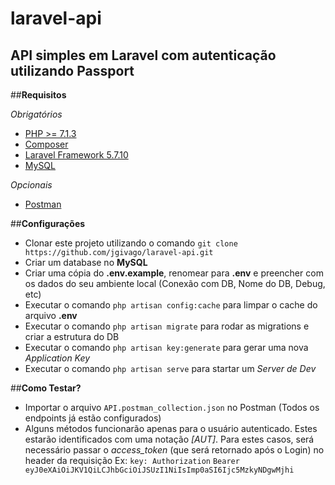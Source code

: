 # laravel-api
## API simples em Laravel com autenticação utilizando Passport


##**Requisitos**

*Obrigatórios*

- [PHP >= 7.1.3](http://php.net/downloads.php)
- [Composer](https://getcomposer.org/download/)
- [Laravel Framework 5.7.10](https://laravel.com/docs/5.7#installation)
- [MySQL](https://dev.mysql.com/downloads/)

*Opcionais*

- [Postman](https://www.getpostman.com/apps)


##**Configurações**

- Clonar este projeto utilizando o comando `git clone https://github.com/jgivago/laravel-api.git `
- Criar um database no **MySQL**
- Criar uma cópia do **.env.example**, renomear para **.env** e preencher com os dados do seu ambiente local (Conexão com DB, Nome do DB, Debug, etc)
- Executar o comando `php artisan config:cache` para limpar o cache do arquivo **.env**
- Executar o comando `php artisan migrate` para rodar as migrations e criar a estrutura do DB
- Executar o comando `php artisan key:generate` para gerar uma nova *Application Key*
- Executar o comando `php artisan serve` para startar um *Server de Dev*


##**Como Testar?**

- Importar o arquivo `API.postman_collection.json` no Postman (Todos os endpoints já estão configurados)
- Alguns métodos funcionarão apenas para o usuário autenticado. Estes estarão identificados com uma notação *[AUT]*.
Para estes casos, será necessário passar o *access_token* (que será retornado após o Login) no header da requisição
Ex: `key: Authorization` `Bearer eyJ0eXAiOiJKV1QiLCJhbGciOiJSUzI1NiIsImp0aSI6Ijc5MzkyNDgwMjhi`

